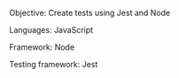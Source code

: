Objective: Create tests using Jest and Node

Languages: JavaScript

Framework: Node

Testing framework: Jest
